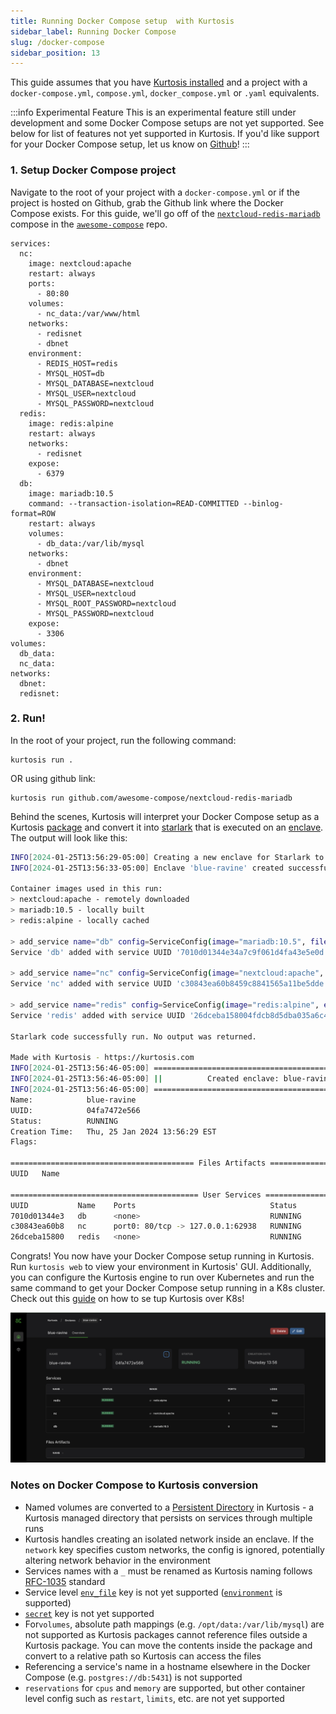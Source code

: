 ```yaml
---
title: Running Docker Compose setup  with Kurtosis
sidebar_label: Running Docker Compose
slug: /docker-compose
sidebar_position: 13
---
```


This guide assumes that you have [Kurtosis installed](../get-started/installing-the-cli.md) and a project with a `docker-compose.yml`, `compose.yml`, `docker_compose.yml` or `.yaml` equivalents.

:::info Experimental Feature
This is an experimental feature still under development and some Docker Compose setups are not yet supported. 
See below for list of features not yet supported in Kurtosis. If you'd like support for your Docker Compose setup, let us know on [Github](https://github.com/kurtosis-tech/kurtosis/issues)!
:::

### 1. Setup Docker Compose project

Navigate to the root of your project with a `docker-compose.yml` or if the project is hosted on Github, grab the Github link where the Docker Compose exists. For this guide, we'll go off of the [`nextcloud-redis-mariadb`](https://github.com/docker/awesome-compose/blob/master/nextcloud-redis-mariadb/compose.yaml) compose in the [`awesome-compose`](https://github.com/docker/awesome-compose/tree/master) repo.

```
services:
  nc:
    image: nextcloud:apache
    restart: always
    ports:
      - 80:80
    volumes:
      - nc_data:/var/www/html
    networks:
      - redisnet
      - dbnet
    environment:
      - REDIS_HOST=redis
      - MYSQL_HOST=db
      - MYSQL_DATABASE=nextcloud
      - MYSQL_USER=nextcloud
      - MYSQL_PASSWORD=nextcloud
  redis:
    image: redis:alpine
    restart: always
    networks:
      - redisnet
    expose:
      - 6379
  db:
    image: mariadb:10.5
    command: --transaction-isolation=READ-COMMITTED --binlog-format=ROW
    restart: always
    volumes:
      - db_data:/var/lib/mysql
    networks:
      - dbnet
    environment:
      - MYSQL_DATABASE=nextcloud
      - MYSQL_USER=nextcloud
      - MYSQL_ROOT_PASSWORD=nextcloud
      - MYSQL_PASSWORD=nextcloud
    expose:
      - 3306
volumes:
  db_data:
  nc_data:
networks:
  dbnet:
  redisnet:
```

### 2. Run!

In the root of your project, run the following command:

```
kurtosis run .
```
OR using github link:
```
kurtosis run github.com/awesome-compose/nextcloud-redis-mariadb
```

Behind the scenes, Kurtosis will interpret your Docker Compose setup as a Kurtosis [package](../get-started/basic-concepts.md#package) and convert it into [starlark](../advanced-concepts/starlark.md) that is executed on an [enclave](../get-started/basic-concepts.md#enclave). The output will look like this:

```bash
INFO[2024-01-25T13:56:29-05:00] Creating a new enclave for Starlark to run inside...
INFO[2024-01-25T13:56:33-05:00] Enclave 'blue-ravine' created successfully

Container images used in this run:
> nextcloud:apache - remotely downloaded
> mariadb:10.5 - locally built
> redis:alpine - locally cached

> add_service name="db" config=ServiceConfig(image="mariadb:10.5", files={"/var/lib/mysql": Directory(persistent_key="db--volume0")}, cmd=["--transaction-isolation=READ-COMMITTED", "--binlog-format=ROW"], env_vars={"MYSQL_DATABASE": "nextcloud", "MYSQL_PASSWORD": "nextcloud", "MYSQL_ROOT_PASSWORD": "nextcloud", "MYSQL_USER": "nextcloud"})
Service 'db' added with service UUID '7010d01344e34a7c9f061d4fa43e5e0d'

> add_service name="nc" config=ServiceConfig(image="nextcloud:apache", ports={"port0": PortSpec(number=80, transport_protocol="TCP")}, files={"/var/www/html": Directory(persistent_key="nc--volume0")}, env_vars={"MYSQL_DATABASE": "nextcloud", "MYSQL_HOST": "db", "MYSQL_PASSWORD": "nextcloud", "MYSQL_USER": "nextcloud", "REDIS_HOST": "redis"})
Service 'nc' added with service UUID 'c30843ea60b8459c8841565a11be5dde'

> add_service name="redis" config=ServiceConfig(image="redis:alpine", env_vars={})
Service 'redis' added with service UUID '26dceba158004fdcb8d5dba035a6c4dd'

Starlark code successfully run. No output was returned.

Made with Kurtosis - https://kurtosis.com
INFO[2024-01-25T13:56:46-05:00] ====================================================
INFO[2024-01-25T13:56:46-05:00] ||          Created enclave: blue-ravine          ||
INFO[2024-01-25T13:56:46-05:00] ====================================================
Name:            blue-ravine
UUID:            04fa7472e566
Status:          RUNNING
Creation Time:   Thu, 25 Jan 2024 13:56:29 EST
Flags:

========================================= Files Artifacts =========================================
UUID   Name

========================================== User Services ==========================================
UUID           Name    Ports                              Status
7010d01344e3   db      <none>                             RUNNING
c30843ea60b8   nc      port0: 80/tcp -> 127.0.0.1:62938   RUNNING
26dceba15800   redis   <none>                             RUNNING
```

Congrats! You now have your Docker Compose setup running in Kurtosis. Run `kurtosis web` to view your environment in Kurtosis' GUI. Additionally, you can configure the Kurtosis engine to run over Kubernetes and run the same command to get your Docker Compose setup running in a K8s cluster. Check out this [guide](./running-in-k8s.md) on how to se tup Kurtosis over K8s! 

![compose env](../../static/img/guides/compose-env.jpg)

### Notes on Docker Compose to Kurtosis conversion

- Named volumes are converted to a [Persistent Directory](../api-reference/starlark-reference/directory.md) in Kurtosis - a Kurtosis managed directory that persists on services through multiple runs
- Kurtosis handles creating an isolated network inside an enclave. If the `network` key specifies custom networks, the config is ignored, potentially altering network behavior in the environment
- Services names with a `_` must be renamed as Kurtosis naming follows [RFC-1035](../best-practices.md) standard
- Service level [`env_file`](https://docs.docker.com/compose/compose-file/05-services/#env_file) key is not yet supported ([`environment`](https://docs.docker.com/compose/compose-file/compose-file-v3/#environment) is supported)
- [`secret`](https://docs.docker.com/compose/compose-file/05-services/#secrets) key is not yet supported
- For`volumes`, absolute path mappings (e.g. `/opt/data:/var/lib/mysql`) are not supported as Kurtosis packages cannot reference files outside a Kurtosis package. You can move the contents inside the package and convert to a relative path so Kurtosis can access the files
- Referencing a service's name in a hostname elsewhere in the Docker Compose (e.g. `postgres://db:5431`) is not supported
- `reservations` for `cpus` and `memory` are supported, but other container level config such as `restart`, `limits`, etc. are not yet supported